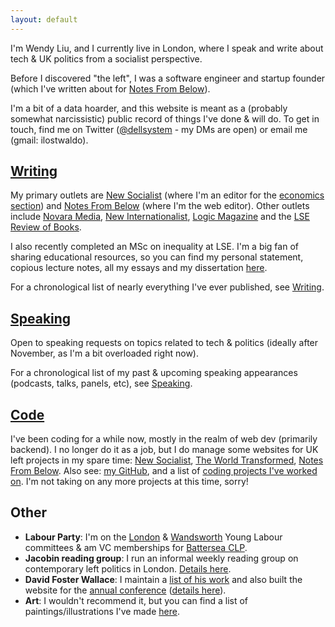 ```yaml
---
layout: default
---
```


I'm Wendy Liu, and I currently live in London, where I speak and write about tech & UK politics from a socialist perspective.

Before I discovered "the left", I was a software engineer and startup founder (which I've written about for [Notes From Below](http://www.notesfrombelow.org/article/silicon-inquiry)).

I'm a bit of a data hoarder, and this website is meant as a (probably somewhat narcissistic) public record of things I've done & will do. To get in touch, find me on Twitter ([@dellsystem](https://twitter.com/dellsystem) - my DMs are open) or email me (gmail: ilostwaldo).

## [Writing](/writing)

My primary outlets are [New Socialist](https://newsocialist.org.uk/author/wendy) (where I'm an editor for the [economics section](https://newsocialist.org.uk/tag/economics)) and [Notes From Below](https://notesfrombelow.org/author/wendy-liu) (where I'm the web editor). Other outlets include [Novara Media](https://novaramedia.com/), [New Internationalist](https://newint.org/), [Logic Magazine](https://logicmag.io/) and the [LSE Review of Books](http://blogs.lse.ac.uk/lsereviewofbooks/).

I also recently completed an MSc on inequality at LSE. I'm a big fan of sharing educational resources, so you can find my personal statement, copious lecture notes, all my essays and my dissertation [here](/lse).

For a chronological list of nearly everything I've ever published, see [Writing](/writing).

## [Speaking](/speaking)

Open to speaking requests on topics related to tech & politics (ideally after November, as I'm a bit overloaded right now).

For a chronological list of my past & upcoming speaking appearances (podcasts, talks, panels, etc), see [Speaking](/speaking).

## [Code](/code)

I've been coding for a while now, mostly in the realm of web dev (primarily backend). I no longer do it as a job, but I do manage some websites for UK left projects in my spare time: [New Socialist](https://newsocialist.org.uk), [The World Transformed](https://theworldtransformed.org/), [Notes From Below](https://www.notesfrombelow.org). Also see: [my GitHub](https://github.com/dellsystem), and a list of [coding projects I've worked on](/code). I'm not taking on any more projects at this time, sorry!

## Other

* **Labour Party**: I'm on the [London](https://twitter.com/LDNYoungLabour) & [Wandsworth](https://twitter.com/WandsworthYL) Young Labour committees & am VC memberships for [Battersea CLP](https://twitter.com/BatterseaLabour).
* **Jacobin reading group**: I run an informal weekly reading group on contemporary left politics in London. [Details here](/reading-group).
* **David Foster Wallace**: I maintain a [list of his work](/dfw) and also built the website for the [annual conference](http://wallaceconference.com) ([details here](https://theoutline.com/post/5543/david-foster-wallace-conference-profile)).
* **Art**: I wouldn't recommend it, but you can find a list of paintings/illustrations I've made [here](/art).
